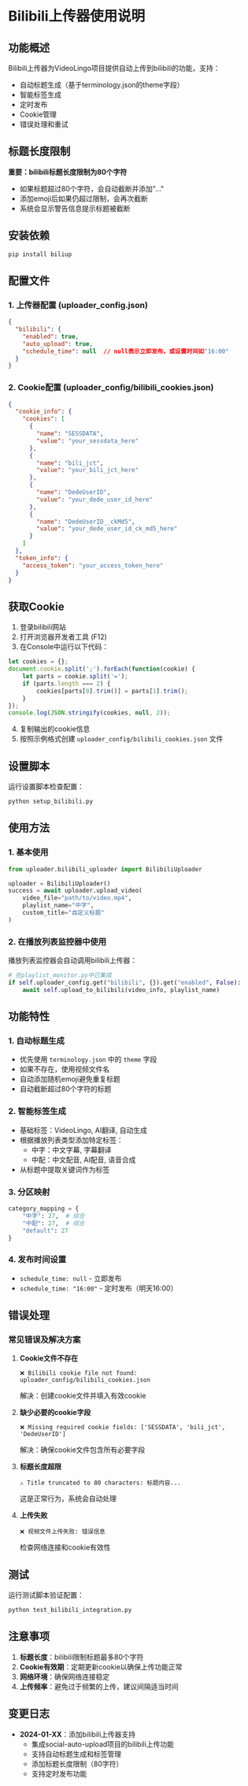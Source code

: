 # Bilibili上传器使用说明

## 功能概述

Bilibili上传器为VideoLingo项目提供自动上传到bilibili的功能，支持：
- 自动标题生成（基于terminology.json的theme字段）
- 智能标签生成
- 定时发布
- Cookie管理
- 错误处理和重试

## 标题长度限制

**重要：bilibili标题长度限制为80个字符**

- 如果标题超过80个字符，会自动截断并添加"..."
- 添加emoji后如果仍超过限制，会再次截断
- 系统会显示警告信息提示标题被截断

## 安装依赖

```bash
pip install biliup
```

## 配置文件

### 1. 上传器配置 (uploader_config.json)

```json
{
  "bilibili": {
    "enabled": true,
    "auto_upload": true,
    "schedule_time": null  // null表示立即发布，或设置时间如"16:00"
  }
}
```

### 2. Cookie配置 (uploader_config/bilibili_cookies.json)

```json
{
  "cookie_info": {
    "cookies": [
      {
        "name": "SESSDATA",
        "value": "your_sessdata_here"
      },
      {
        "name": "bili_jct",
        "value": "your_bili_jct_here"
      },
      {
        "name": "DedeUserID",
        "value": "your_dede_user_id_here"
      },
      {
        "name": "DedeUserID__ckMd5",
        "value": "your_dede_user_id_ck_md5_here"
      }
    ]
  },
  "token_info": {
    "access_token": "your_access_token_here"
  }
}
```

## 获取Cookie

1. 登录bilibili网站
2. 打开浏览器开发者工具 (F12)
3. 在Console中运行以下代码：

```javascript
let cookies = {};
document.cookie.split(';').forEach(function(cookie) {
    let parts = cookie.split('=');
    if (parts.length === 2) {
        cookies[parts[0].trim()] = parts[1].trim();
    }
});
console.log(JSON.stringify(cookies, null, 2));
```

4. 复制输出的cookie信息
5. 按照示例格式创建 `uploader_config/bilibili_cookies.json` 文件

## 设置脚本

运行设置脚本检查配置：

```bash
python setup_bilibili.py
```

## 使用方法

### 1. 基本使用

```python
from uploader.bilibili_uploader import BilibiliUploader

uploader = BilibiliUploader()
success = await uploader.upload_video(
    video_file="path/to/video.mp4",
    playlist_name="中字",
    custom_title="自定义标题"
)
```

### 2. 在播放列表监控器中使用

播放列表监控器会自动调用bilibili上传器：

```python
# 在playlist_monitor.py中已集成
if self.uploader_config.get("bilibili", {}).get("enabled", False):
    await self.upload_to_bilibili(video_info, playlist_name)
```

## 功能特性

### 1. 自动标题生成

- 优先使用 `terminology.json` 中的 `theme` 字段
- 如果不存在，使用视频文件名
- 自动添加随机emoji避免重复标题
- 自动截断超过80个字符的标题

### 2. 智能标签生成

- 基础标签：VideoLingo, AI翻译, 自动生成
- 根据播放列表类型添加特定标签：
  - 中字：中文字幕, 字幕翻译
  - 中配：中文配音, AI配音, 语音合成
- 从标题中提取关键词作为标签

### 3. 分区映射

```python
category_mapping = {
    "中字": 27,  # 综合
    "中配": 27,  # 综合
    "default": 27
}
```

### 4. 发布时间设置

- `schedule_time: null` - 立即发布
- `schedule_time: "16:00"` - 定时发布（明天16:00）

## 错误处理

### 常见错误及解决方案

1. **Cookie文件不存在**
   ```
   ❌ Bilibili cookie file not found: uploader_config/bilibili_cookies.json
   ```
   解决：创建cookie文件并填入有效cookie

2. **缺少必要的cookie字段**
   ```
   ❌ Missing required cookie fields: ['SESSDATA', 'bili_jct', 'DedeUserID']
   ```
   解决：确保cookie文件包含所有必要字段

3. **标题长度超限**
   ```
   ⚠️ Title truncated to 80 characters: 标题内容...
   ```
   这是正常行为，系统会自动处理

4. **上传失败**
   ```
   ❌ 视频文件上传失败: 错误信息
   ```
   检查网络连接和cookie有效性

## 测试

运行测试脚本验证配置：

```bash
python test_bilibili_integration.py
```

## 注意事项

1. **标题长度**：bilibili限制标题最多80个字符
2. **Cookie有效期**：定期更新cookie以确保上传功能正常
3. **网络环境**：确保网络连接稳定
4. **上传频率**：避免过于频繁的上传，建议间隔适当时间

## 变更日志

- **2024-01-XX**：添加bilibili上传器支持
  - 集成social-auto-upload项目的bilibili上传功能
  - 支持自动标题生成和标签管理
  - 添加标题长度限制（80字符）
  - 支持定时发布功能 